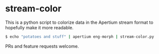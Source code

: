 # stream-color

This is a python script to colorize data in the Apertium stream format to hopefully make it more readable.

```bash
$ echo "potatoes and stuff" | apertium eng-morph | stream-color.py
```

PRs and feature requests welcome.
